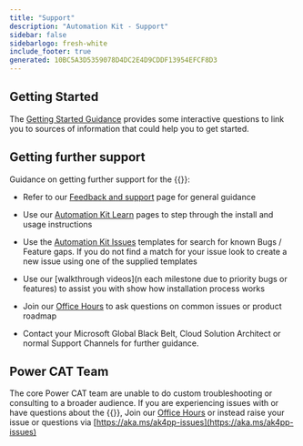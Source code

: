 ```yaml
---
title: "Support"
description: "Automation Kit - Support"
sidebar: false
sidebarlogo: fresh-white
include_footer: true
generated: 10BC5A3D5359078D4DC2E4D9CDDF13954EFCF8D3
---
```


## Getting Started

The [Getting Started Guidance](/en-gb/get-started) provides some interactive questions to link you to sources of information that could help you to get started.

## Getting further support

Guidance on getting further support for the {{<product-name>}}:

- Refer to our [Feedback and support](https://learn.microsoft.com/power-automate/guidance/automation-kit/feedback-support) page for general guidance

- Use our [Automation Kit Learn](https://aka.ms/automation-kit-learn) pages to step through the install and usage instructions

- Use the [Automation Kit Issues](https://aka.ms/ak4pp-issues) templates for search for known Bugs / Feature gaps. If you do not find a match for your issue look to create a new issue using one of the supplied templates

- Use our [walkthrough videos](n each milestone due to priority bugs or features) to assist you with show how installation process works

- Join our [Office Hours](/en-gb/office-hours) to ask questions on common issues or product roadmap

- Contact your Microsoft Global Black Belt, Cloud Solution Architect or normal Support Channels for further guidance.

## Power CAT Team

The core Power CAT team are unable to do custom troubleshooting or consulting to a broader audience. If you are experiencing issues with or have questions about the {{<product-name>}}, Join our [Office Hours](/en-gb/office-hours) or instead raise your issue or questions via [https://aka.ms/ak4pp-issues](https://aka.ms/ak4pp-issues)
